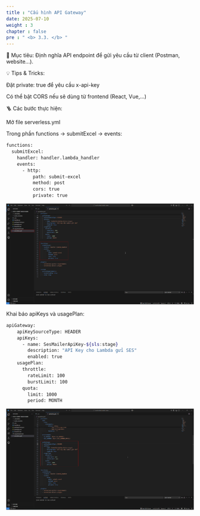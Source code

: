 ```yaml
---
title : "Cấu hình API Gateway"
date: 2025-07-10
weight : 3
chapter : false
pre : " <b> 3.3. </b> "
---
```

🎯 Mục tiêu: Định nghĩa API endpoint để gửi yêu cầu từ client (Postman, website...).

💡 Tips & Tricks:

Đặt private: true để yêu cầu x-api-key

Có thể bật CORS nếu sẽ dùng từ frontend (React, Vue,...)

🪜 Các bước thực hiện:

Mở file serverless.yml

Trong phần functions → submitExcel → events:

```bash
functions:
  submitExcel:
    handler: handler.lambda_handler
    events:
      - http:
          path: submit-excel
          method: post
          cors: true
          private: true
```

![S3](/images/3.buildanddeploy/3.3.png)

Khai báo apiKeys và usagePlan:

```bash
apiGateway:
    apiKeySourceType: HEADER
    apiKeys:
      - name: SesMailerApiKey-${sls:stage}
        description: "API Key cho Lambda gửi SES"
        enabled: true
    usagePlan:
      throttle:
        rateLimit: 100
        burstLimit: 100
      quota:
        limit: 1000
        period: MONTH
```
![S3](/images/3.buildanddeploy/3.3-2.png)